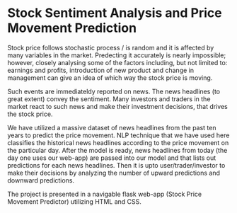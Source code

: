 # Stock Sentiment Analysis and Price Movement Prediction

Stock price follows stochastic process / is random and it is affected by many variables in the market. Predecting it accurately is nearly impossible; however, closely analysing some of the factors including, but not limited to: earnings and profits, introduction of new product and change in management can give an idea of which way the stock price is moving.

Such events are immediateldy reported on news. The news headlines (to great extent) convey the sentiment. Many investors and traders in the market react to such news and make their investment decisions, that drives the stock price. 

We have utilized a massive dataset of news headlines from the past ten years to predict the price movement. NLP technique that we have used here classifies the historical news headlines according to the price movement on the particular day. After the model is ready, news headlines from today (the day one uses our web-app) are passed into our model and that lists out predictions for each news headlines. Then it is upto user/trader/investor to make their decisions by analyzing the number of upward predictions and downward predictions.

The project is presented in a navigable flask web-app (Stock Price Movement Predictor) utilizing HTML and CSS.
